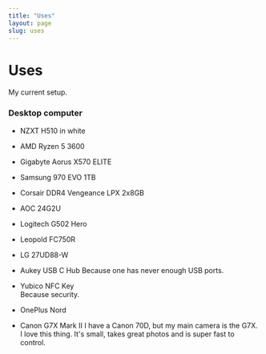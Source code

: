 ```yaml
---
title: "Uses"
layout: page
slug: uses
---
```


# Uses

My current setup.

### Desktop computer

- NZXT H510 in white  
- AMD Ryzen 5 3600  
- Gigabyte Aorus X570 ELITE  
- Samsung 970 EVO 1TB  
- Corsair DDR4 Vengeance LPX 2x8GB  
- AOC 24G2U  
- Logitech G502 Hero  
- Leopold FC750R
- LG 27UD88-W

- Aukey USB C Hub
Because one has never enough USB ports.

- Yubico NFC Key  
Because security.

- OnePlus Nord  

- Canon G7X Mark II 
I have a Canon 70D, but my main camera is the G7X. I love this thing. It's small, takes great photos and is super fast to control.
